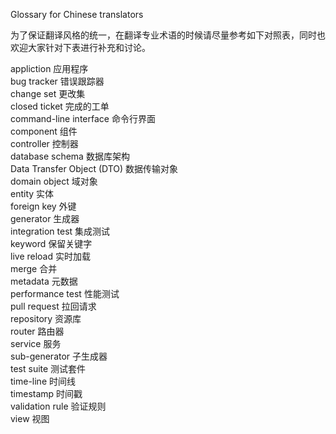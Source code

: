 Glossary for Chinese translators

为了保证翻译风格的统一，在翻译专业术语的时候请尽量参考如下对照表，同时也欢迎大家针对下表进行补充和讨论。

appliction		应用程序  
bug tracker     错误跟踪器  
change set      更改集  
closed ticket	完成的工单  
command-line interface 命令行界面  
component       组件  
controller      控制器  
database schema 数据库架构  
Data Transfer Object (DTO) 数据传输对象  
domain object   域对象  
entity          实体  
foreign key     外键  
generator	    生成器  
integration test 集成测试  
keyword         保留关键字  
live reload     实时加载  
merge			合并  
metadata        元数据  
performance test 性能测试  
pull request 	拉回请求   
repository      资源库  
router          路由器  
service         服务  
sub-generator   子生成器  
test suite      测试套件  
time-line       时间线  
timestamp       时间戳  
validation rule 验证规则  
view            视图  
